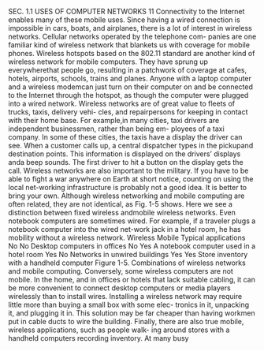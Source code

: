 SEC. 1.1 USES OF COMPUTER NETWORKS 11
Connectivity to the Internet enables many of these mobile uses. Since having
a wired connection is impossible in cars, boats, and airplanes, there is a lot of
interest in wireless networks. Cellular networks operated by the telephone com-
panies are one familiar kind of wireless network that blankets us with coverage
for mobile phones. Wireless hotspots based on the 802.11 standard are another
kind of wireless network for mobile computers. They have sprung up everywherethat people go, resulting in a patchwork of coverage at cafes, hotels, airports,
schools, trains and planes. Anyone with a laptop computer and a wireless modemcan just turn on their computer on and be connected to the Internet through the
hotspot, as though the computer were plugged into a wired network.
Wireless networks are of great value to fleets of trucks, taxis, delivery vehi-
cles, and repairpersons for keeping in contact with their home base. For example,in many cities, taxi drivers are independent businessmen, rather than being em-
ployees of a taxi company. In some of these cities, the taxis have a display the
driver can see. When a customer calls up, a central dispatcher types in the pickupand destination points. This information is displayed on the drivers’ displays anda beep sounds. The first driver to hit a button on the display gets the call.
Wireless networks are also important to the military. If you have to be able to
fight a war anywhere on Earth at short notice, counting on using the local net-working infrastructure is probably not a good idea. It is better to bring your own.
Although wireless networking and mobile computing are often related, they
are not identical, as Fig. 1-5 shows. Here we see a distinction between fixed
wireless andmobile wireless networks. Even notebook computers are sometimes
wired. For example, if a traveler plugs a notebook computer into the wired net-work jack in a hotel room, he has mobility without a wireless network.
Wireless Mobile Typical applications
No No Desktop computers in offices
No Yes A notebook computer used in a hotel room
Yes No Networks in unwired buildings
Yes Yes Store inventory with a handheld computer
Figure 1-5. Combinations of wireless networks and mobile computing.
Conversely, some wireless computers are not mobile. In the home, and in
offices or hotels that lack suitable cabling, it can be more convenient to connect
desktop computers or media players wirelessly than to install wires. Installing a
wireless network may require little more than buying a small box with some elec-
tronics in it, unpacking it, and plugging it in. This solution may be far cheaper
than having workmen put in cable ducts to wire the building.
Finally, there are also true mobile, wireless applications, such as people walk-
ing around stores with a handheld computers recording inventory. At many busy